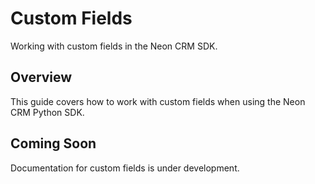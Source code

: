 # Custom Fields

Working with custom fields in the Neon CRM SDK.

## Overview

This guide covers how to work with custom fields when using the Neon CRM Python SDK.

## Coming Soon

Documentation for custom fields is under development.
